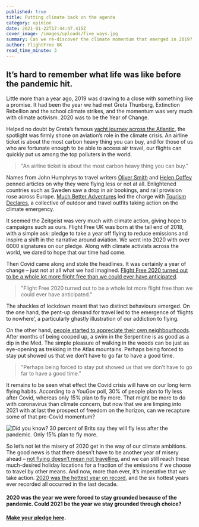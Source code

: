 ```yaml
---
published: true
title: Putting climate back on the agenda
category: opinion
date: 2021-01-22T17:44:47.415Z
cover_image: /images/uploads/five_ways.jpg
summary: Can we re-discover the climate momentum that emerged in 2019?
author: FlightFree UK
read_time_minute: 3
---
```

## It’s hard to remember what life was like before the pandemic hit.

Little more than a year ago, 2019 was drawing to a close with something like a promise. It had been the year we had met Greta Thunberg, Extinction Rebellion and the school climate strikes, and the momentum was very much with climate activism. 2020 was to be the Year of Change.

Helped no doubt by Greta’s famous [yacht journey across the Atlantic](https://flightfree.co.uk/post/be-more-greta/), the spotlight was firmly shone on aviation’s role in the climate crisis. An airline ticket is about the most carbon heavy thing you can buy, and for those of us who are fortunate enough to be able to access air travel, our flights can quickly put us among the top polluters in the world. 

> "An airline ticket is about the most carbon heavy thing you can buy."

Names from John Humphrys to travel writers [Oliver Smith](https://www.telegraph.co.uk/travel/comment/giving-up-flying/) and [Helen Coffey](https://www.independent.co.uk/20-pledges/flight-free-pledge-2020-flying-travel-editor-fkygskam-a9250706.html) penned articles on why they were flying less or not at all. Enlightened countries such as Sweden saw a drop in air bookings, and rail provision rose across Europe. [Much Better Adventures](https://www.muchbetteradventures.com/) led the charge with [Tourism Declares](https://www.tourismdeclares.com/), a collective of outdoor and travel outfits taking action on the climate emergency. 

It seemed the Zeitgeist was very much with climate action, giving hope to campaigns such as ours. Flight Free UK was born at the tail end of 2018, with a simple ask: pledge to take a year off flying to reduce emissions and inspire a shift in the narrative around aviation. We went into 2020 with over 6000 signatures on our pledge. Along with climate activists across the world, we dared to hope that our time had come.

Then Covid came along and stole the headlines. It was certainly a year of change – just not at all what we had imagined. [Flight Free 2020 turned out to be a whole lot more flight free than we could ever have anticipated](https://flightfree.co.uk/post/the-flight-free-2020-that-wasnt/).

> "Flight Free 2020 turned out to be a whole lot more flight free than we could ever have anticipated."

The shackles of lockdown meant that two distinct behaviours emerged. On the one hand, the pent-up demand for travel led to the emergence of ‘flights to nowhere’, a particularly ghastly illustration of our addiction to flying.

On the other hand, [people started to appreciate their own neighbourhoods](https://flightfree.co.uk/post/light-in-the-lockdown/). After months of being cooped up, a swim in the Serpentine is as good as a dip in the Med. The simple pleasure of walking in the woods can be just as eye-opening as trekking in the Atlas mountains. Perhaps being forced to stay put showed us that we don’t have to go far to have a good time.

> "Perhaps being forced to stay put showed us that we don’t have to go far to have a good time."

It remains to be seen what effect the Covid crisis will have on our long term flying habits. According to a YouGov poll, 30% of people plan to fly less after Covid, whereas only 15% plan to fly more. That might be more to do with coronavirus than climate concern, but now that we are limping into 2021 with at last the prospect of freedom on the horizon, can we recapture some of that pre-Covid momentum? 

![Did you know? 30 percent of Brits say they will fly less after the pandemic. Only 15% plan to fly more.](/images/uploads/flying_less_after_covid_2.0_1920x1080.jpg)

So let’s not let the misery of 2020 get in the way of our climate ambitions. The good news is that there doesn’t have to be another year of misery ahead – [not flying doesn’t mean not travelling](https://flightfree.co.uk/blog/categories/travel/), and we can still reach these much-desired holiday locations for a fraction of the emissions if we choose to travel by other means. And now, more than ever, it’s imperative that we take action. [2020 was the hottest year on record](https://www.theguardian.com/environment/2021/jan/08/climate-crisis-experts-2020-joint-hottest-year-ever-recorded)[](https://www.theguardian.com/environment/2021/jan/08/climate-crisis-experts-2020-joint-hottest-year-ever-recorded), and the six hottest years ever recorded all occurred in the last decade.

#### 2020 was the year we were forced to stay grounded because of the pandemic. Could 2021 be the year we stay grounded through choice?

#### [Make your pledge here](/index).